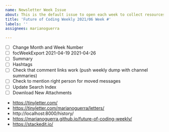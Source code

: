 ```yaml
---
name: Newsletter Week Issue
about: This is the default issue to open each week to collect resources
title: 'Future of Coding Weekly 2021/06 Week #'
labels: ''
assignees: marianoguerra

---
```


- [ ] Change Month and Week Number
- [ ] focWeekExport 2021-04-19 2021-04-26
- [ ] Summary
- [ ] Hashtags
- [ ] Check that comment links work (push weekly dump with channel summaries)
- [ ] Check to mention right person for moved messages
- [ ] Update Search Index
- [ ] Download New Attachments

- https://tinyletter.com/
- https://tinyletter.com/marianoguerra/letters/
- http://localhost:8000/history/
- https://marianoguerra.github.io/future-of-coding-weekly/
- https://stackedit.io/
